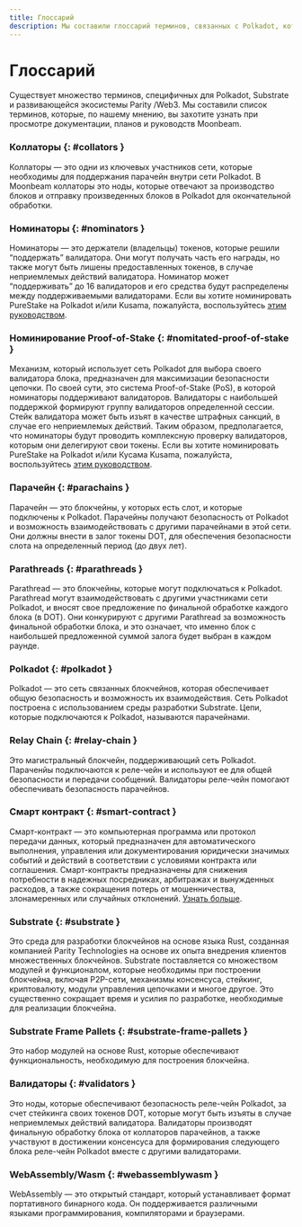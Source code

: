 ```yaml
---
title: Глоссарий
description: Мы составили глоссарий терминов, связанных с Polkadot, который поможет узнать больше об экосистеме.
---
```


# Глоссарий

Существует множество терминов, специфичных для Polkadot, Substrate и развивающейся экосистемы Parity /Web3. Мы составили список терминов, которые, по нашему мнению, вы захотите узнать при просмотре документации, планов и руководств Moonbeam.

### Коллаторы {: #collators } 

Коллаторы — это одни из ключевых участников сети, которые необходимы для поддержания парачейн внутри сети Polkadot. В Moonbeam коллаторы это ноды, которые отвечают за производство блоков и отправку произведенных блоков в Polkadot для окончательной обработки.

### Номинаторы {: #nominators } 

Номинаторы — это держатели (владельцы) токенов, которые решили “поддержать” валидатора. Они могут получать часть его награды, но также могут быть лишены предоставленных токенов, в случае неприемлемых действий валидатора. Номинатор может “поддерживать” до 16 валидаторов и его средства будут распределены между поддерживаемыми валидаторами. Если вы хотите номинировать PureStake на Polkadot и/или Kusama, пожалуйста, воспользуйтесь [этим руководством](https://www.purestake.com/technology/polkadot-validator/).

### Номинирование Proof-of-Stake {: #nomitated-proof-of-stake } 

Механизм, который использует сеть Polkadot для выбора своего валидатора блока, предназначен для максимизации безопасности цепочки. По своей сути, это система Proof-of-Stake (PoS), в которой номинаторы поддерживают валидаторов. Валидаторы с наибольшей поддержкой формируют группу валидаторов определенной сессии. Стейк валидатора может быть изъят в качестве штрафных санкций, в случае его неприемлемых действий. Таким образом, предполагается, что номинаторы будут проводить комплексную проверку валидаторов, которым они делегируют свои токены. Если вы хотите номинировать PureStake на Polkadot и/или Кусама Kusama, пожалуйста, воспользуйтесь [этим руководством](https://www.purestake.com/technology/polkadot-validator/).

### Парачейн {: #parachains } 

Парачейн — это блокчейны, у которых есть слот, и которые подключены к Polkadot. Парачейны получают безопасность от Polkadot и возможность взаимодействовать с другими парачейнами в этой сети. Они должны внести в залог токены DOT, для обеспечения безопасности слота на определенный период (до двух лет).

### Parathreads {: #parathreads } 

Parathread — это блокчейны, которые могут подключаться к Polkadot. Parathread могут взаимодействовать с другими участниками сети Polkadot, и вносят свое предложение по финальной обработке каждого блока (в DOT). Они конкурируют с другими Parathread за возможность финальной обработки блока, и это означает, что именно блок с наибольшей предложенной суммой залога будет выбран в каждом раунде.

### Polkadot {: #polkadot } 

Polkadot — это сеть связанных блокчейнов, которая обеспечивает общую безопасность и возможность их взаимодействия. Сеть Polkadot построена с использованием среды разработки Substrate. Цепи, которые подключаются к Polkadot, называются парачейнами.

### Relay Chain {: #relay-chain } 

Это магистральный блокчейн, поддерживающий сеть Polkadot. Параченйы подключаются к реле-чейн и используют ее для общей безопасности и передачи сообщений. Валидаторы реле-чейн помогают обеспечивать безопасность парачейнов.

### Смарт контракт {: #smart-contract } 

Смарт-контракт — это компьютерная программа или протокол передачи данных, который предназначен для автоматического выполнения, управления или документирования юридически значимых событий и действий в соответствии с условиями контракта или соглашения. Смарт-контракты предназначены для снижения потребности в надежных посредниках, арбитражах и вынужденных расходов, а также сокращения потерь от мошенничества, злонамеренных или случайных отклонений. [Узнать больше](https://en.wikipedia.org/wiki/Smart_contract).

### Substrate {: #substrate } 

Это среда для разработки блокчейнов на основе языка Rust, созданная компанией Parity Technologies на основе их опыта внедрения клиентов множественных блокчейнов. Substrate поставляется со множеством модулей и функционалом, которые необходимы при построении блокчейна, включая P2P-сети, механизмы консенсуса, стейкинг, криптовалюту, модули управления цепочками и многое другое. Это существенно сокращает время и усилия по разработке, необходимые для реализации блокчейна.
 

### Substrate Frame Pallets {: #substrate-frame-pallets } 

Это набор модулей на основе Rust, которые обеспечивают функциональность, необходимую для построения блокчейна.  

### Валидаторы {: #validators } 

Это ноды, которые обеспечивают безопасность реле-чейн Polkadot, за счет стейкинга своих токенов DOT, которые могут быть изъяты в случае неприемлемых действий валидатора. Валидаторы производят финальную обработку блока от коллаторов парачейнов, а также участвуют в достижении консенсуса для формирования следующего блока реле-чейн Polkadot вместе с другими валидаторами.

### WebAssembly/Wasm {: #webassemblywasm } 

WebAssembly — это открытый стандарт, который устанавливает формат портативного бинарного кода. Он поддерживается различными языками программирования, компиляторами и браузерами.
